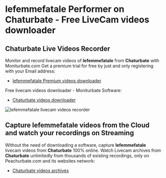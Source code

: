 # lefemmefatale Performer on Chaturbate - Free LiveCam videos downloader

## Chaturbate Live Videos Recorder

Monitor and record livecam videos of **lefemmefatale** from **Chaturbate** with Moniturbate.com
Get a premium trial for free by just and only registering with your Email address:
* [lefemmefatale Premium videos downloader](https://moniturbate.com/request-demo-licence-key.html)

Free livecam videos downloader - Moniturbate Software:
* [Chaturbate videos downloader](https://moniturbate.com/moniturbate-download-software.html)

![lefemmefatale livecam videos recorder](https://peachurnet.com/templates/moniturbate-software.png)


## Capture lefemmefatale videos from the Cloud and watch your recordings on Streaming

Without the need of downloading a software, capture **lefemmefatale** livecam videos from **Chaturbate** 100% online.
Watch Livecam archives from **Chaturbate** unlimitedly from thousands of existing recordings, only on Peachurbate.com and its websites network:
* [Chaturbate videos archives](https://peachurnet.com/)